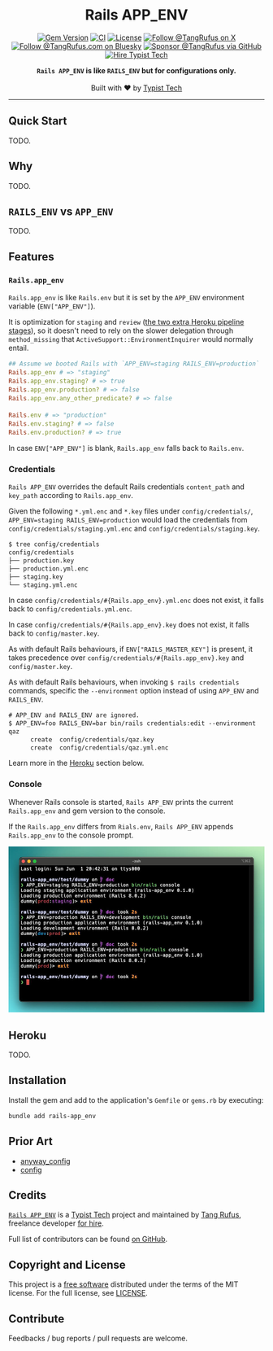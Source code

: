 <div align="center">

# Rails APP_ENV

[![Gem Version](https://img.shields.io/gem/v/rails-app_env)](https://badge.fury.io/rb/rails-app_env)
[![CI](https://github.com/typisttech/rails-app_env/actions/workflows/ci.yml/badge.svg)](https://github.com/typisttech/rails-app_env/actions/workflows/ci.yml)
[![License](https://img.shields.io/github/license/typisttech/rails-app_env.svg)](https://github.com/typisttech/rails-app_env/blob/master/LICENSE.txt)
[![Follow @TangRufus on X](https://img.shields.io/badge/Follow-TangRufus-15202B?logo=x&logoColor=white)](https://x.com/tangrufus)
[![Follow @TangRufus.com on Bluesky](https://img.shields.io/badge/Bluesky-TangRufus.com-blue?logo=bluesky)](https://bsky.app/profile/tangrufus.com)
[![Sponsor @TangRufus via GitHub](https://img.shields.io/badge/Sponsor-TangRufus-EA4AAA?logo=githubsponsors)](https://github.com/sponsors/tangrufus)
[![Hire Typist Tech](https://img.shields.io/badge/Hire-Typist%20Tech-778899)](https://typist.tech/contact/)

<p>
  <strong>
    <code>Rails APP_ENV</code> is like <code>RAILS_ENV</code> but for configurations only.
  </strong>
  <br>
  <br>
  Built with ♥ by <a href="https://typist.tech/">Typist Tech</a>
</p>

</div>

---

## Quick Start

TODO.

## Why

TODO.

## `RAILS_ENV` vs `APP_ENV`

TODO.

## Features

### `Rails.app_env`

`Rails.app_env` is like `Rails.env` but it is set by the `APP_ENV` environment variable (`ENV["APP_ENV"]`).

It is optimization for `staging` and `review` ([the two extra Heroku pipeline stages](https://devcenter.heroku.com/articles/pipelines)),
so it doesn't need to rely on the slower delegation through `method_missing` that `ActiveSupport::EnvironmentInquirer`
would normally entail.

```ruby
## Assume we booted Rails with `APP_ENV=staging RAILS_ENV=production`
Rails.app_env # => "staging"
Rails.app_env.staging? # => true
Rails.app_env.production? # => false
Rails.app_env.any_other_predicate? # => false

Rails.env # => "production"
Rails.env.staging? # => false
Rails.env.production? # => true
```

In case `ENV["APP_ENV"]` is blank, `Rails.app_env` falls back to `Rails.env`.

### Credentials

`Rails APP_ENV` overrides the default Rails credentials `content_path` and `key_path` according to `Rails.app_env`.

Given the following `*.yml.enc` and `*.key` files under `config/credentials/`, `APP_ENV=staging RAILS_ENV=production`
would load the credentials from `config/credentials/staging.yml.enc` and `config/credentials/staging.key`.

```console
$ tree config/credentials
config/credentials
├── production.key
├── production.yml.enc
├── staging.key
└── staging.yml.enc
```

In case `config/credentials/#{Rails.app_env}.yml.enc` does not exist, it falls back to `config/credentials.yml.enc`.

In case `config/credentials/#{Rails.app_env}.key` does not exist, it falls back to `config/master.key`.

As with default Rails behaviours, if `ENV["RAILS_MASTER_KEY"]` is present, it takes precedence over
`config/credentials/#{Rails.app_env}.key` and `config/master.key`.

As with default Rails behaviours, when invoking `$ rails credentials` commands, specific the `--environment` option
instead of using `APP_ENV` and `RAILS_ENV`.

```console
# APP_ENV and RAILS_ENV are ignored.
$ APP_ENV=foo RAILS_ENV=bar bin/rails credentials:edit --environment qaz
      create  config/credentials/qaz.key
      create  config/credentials/qaz.yml.enc
```

Learn more in the [Heroku](#heroku) section below.

### Console

Whenever Rails console is started, `Rails APP_ENV` prints the current `Rails.app_env` and gem version to the console.

If the `Rails.app_env` differs from `Rials.env`, `Rails APP_ENV` appends `Rails.app_env` to the console prompt.

![rails console](docs/screenshot-rails-console.jpg)

## Heroku

TODO.

## Installation

Install the gem and add to the application's `Gemfile` or `gems.rb` by executing:

```bash
bundle add rails-app_env
```

## Prior Art

- [anyway_config](https://github.com/palkan/anyway_config)
- [config](https://github.com/rubyconfig/config)

## Credits

[`Rails APP_ENV`](https://github.com/typisttech/rails-app_env) is a [Typist Tech](https://typist.tech) project and
maintained by [Tang Rufus](https://x.com/TangRufus), freelance developer [for hire](https://typist.tech/contact/).

Full list of contributors can be found [on GitHub](https://github.com/typisttech/rails-app_env/graphs/contributors).

## Copyright and License

This project is a [free software](https://www.gnu.org/philosophy/free-sw.en.html) distributed under the terms of
the MIT license. For the full license, see [LICENSE](LICENSE).

## Contribute

Feedbacks / bug reports / pull requests are welcome.
